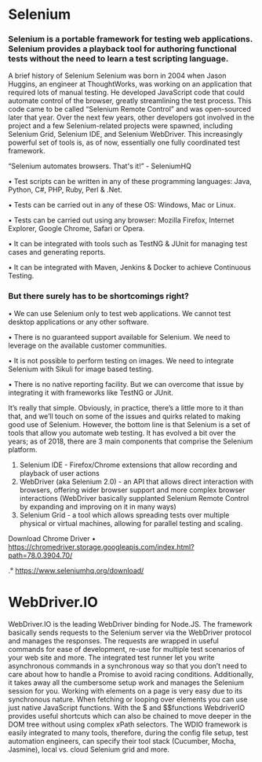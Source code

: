 # Selenium

### Selenium is a portable framework for testing web applications. Selenium provides a playback tool for authoring functional tests without the need to learn a test scripting language.

A brief history of Selenium
Selenium was born in 2004 when Jason
Huggins, an engineer at ThoughtWorks,
was working on an application that
required lots of manual testing. He
developed JavaScript code that could
automate control of the browser, greatly
streamlining the test process. This code
came to be called “Selenium Remote
Control” and was open-sourced later
that year. Over the next few years, other
developers got involved in the project
and a few Selenium-related projects
were spawned, including Selenium Grid,
Selenium IDE, and Selenium WebDriver.
This increasingly powerful set of tools
is, as of now, essentially one fully
coordinated test framework.

“Selenium automates browsers. That's it!” - SeleniumHQ

• Test scripts can be written in any of these programming languages: Java, Python, C#, PHP, Ruby, Perl & .Net.

• Tests can be carried out in any of these OS: Windows, Mac or Linux.

• Tests can be carried out using any browser: Mozilla Firefox, Internet Explorer, Google Chrome, Safari or Opera.

• It can be integrated with tools such as TestNG & JUnit for managing test cases and generating reports.

• It can be integrated with Maven, Jenkins & Docker to achieve Continuous Testing.

### But there surely has to be shortcomings right?

• We can use Selenium only to test web applications. We cannot test desktop applications or any other software.

• There is no guaranteed support available for Selenium. We need to leverage on the available customer communities.

• It is not possible to perform testing on images. We need to integrate Selenium with Sikuli for image based testing.

• There is no native reporting facility. But we can overcome that issue by integrating it with frameworks like TestNG or JUnit.

It’s really that simple. Obviously, in practice, there’s a little more to it than that, and we’ll touch on some of
the issues and quirks related to making good use of Selenium. However, the bottom line is that Selenium is
a set of tools that allow you automate web testing. It has evolved a bit over the years; as of 2018, there are
3 main components that comprise the Selenium platform.
1) Selenium IDE - Firefox/Chrome extensions that allow recording and playback of user actions
2) WebDriver (aka Selenium 2.0) - an API that allows direct interaction with browsers, offering
 wider browser support and more complex browser interactions (WebDriver basically supplanted
 Selenium Remote Control by expanding and improving on it in many ways)
3) Selenium Grid - a tool which allows spreading tests over multiple physical or virtual machines,
 allowing for parallel testing and scaling.
 
Download Chrome Driver 
• https://chromedriver.storage.googleapis.com/index.html?path=78.0.3904.70/

.° https://www.seleniumhq.org/download/

# WebDriver.IO

WebDriver.IO is the leading WebDriver binding for Node.JS. The framework basically
sends requests to the Selenium server via the WebDriver protocol and manages the
responses. The requests are wrapped in useful commands for ease of development,
re-use for multiple test scenarios of your web site and more.
The integrated test runner let you write asynchronous commands in a synchronous
way so that you don’t need to care about how to handle a Promise to avoid racing
conditions. Additionally, it takes away all the cumbersome setup work and manages the
Selenium session for you.
Working with elements on a page is very easy due to its synchronous nature. When fetching or
looping over elements you can use just native JavaScript functions. With the $ and $$functions
WebdriverIO provides useful shortcuts which can also be chained to move deeper in the DOM tree
without using complex xPath selectors.
The WDIO framework is easily integrated to many tools, therefore, during the config file setup,
test automation engineers, can specify their tool stack (Cucumber, Mocha, Jasmine), local vs. cloud
Selenium grid and more.
